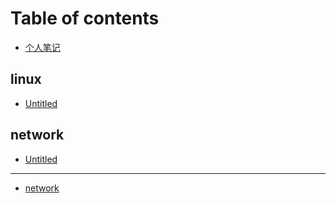 # Table of contents

* [个人笔记](README.md)

## linux

* [Untitled](linux/untitled.md)

## network

* [Untitled](network/untitled.md)

---

* [network](network-1.md)

